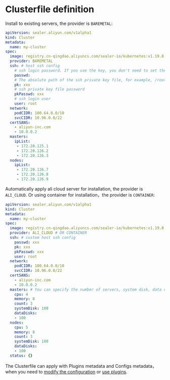 # Clusterfile definition

Install to existing servers, the provider is `BAREMETAL`:

```yaml
apiVersion: sealer.aliyun.com/v1alpha1
kind: Cluster
metadata:
  name: my-cluster
spec:
  image: registry.cn-qingdao.aliyuncs.com/sealer-io/kubernetes:v1.19.8
  provider: BAREMETAL
  ssh: # host ssh config
    # ssh login password. If you use the key, you don't need to set the password
    passwd:
    # The absolute path of the ssh private key file, for example, /root/.ssh/id_rsa
    pk: xxx
    # ssh private key file password
    pkPasswd: xxx
    # ssh login user
    user: root
  network:
    podCIDR: 100.64.0.0/10
    svcCIDR: 10.96.0.0/22
  certSANS:
    - aliyun-inc.com
    - 10.0.0.2
  masters:
    ipList:
     - 172.20.125.1
     - 172.20.126.2
     - 172.20.126.3
  nodes:
    ipList:
     - 172.20.126.7
     - 172.20.126.8
     - 172.20.126.9
```

Automatically apply ali cloud server for installation, the provider is `ALI_CLOUD`. Or using container for installation，the provider is `CONTAINER`:

```yaml
apiVersion: sealer.aliyun.com/v1alpha1
kind: Cluster
metadata:
  name: my-cluster
spec:
  image: registry.cn-qingdao.aliyuncs.com/sealer-io/kubernetes:v1.19.8 # name of CloudImage
  provider: ALI_CLOUD # OR CONTAINER
  ssh: # custom host ssh config
    passwd: xxx
    pk: xxx
    pkPasswd: xxx
    user: root
  network:
    podCIDR: 100.64.0.0/10
    svcCIDR: 10.96.0.0/22
  certSANS:
    - aliyun-inc.com
    - 10.0.0.2
  masters: # You can specify the number of servers, system disk, data disk, cpu and memory size
    cpu: 4
    memory: 8
    count: 3
    systemDisk: 100
    dataDisks:
    - 100
  nodes:
    cpu: 5
    memory: 8
    count: 3
    systemDisk: 100
    dataDisks:
    - 100
  status: {}
```

The Clusterfile can apply with Plugins metadata and Configs metadata，when you need to [modify the configuration](../getting-started/using-plugin.md) or [use plugins](../getting-started/using-config.md).
